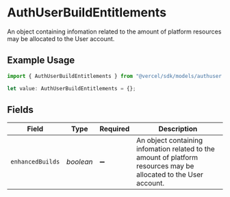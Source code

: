 # AuthUserBuildEntitlements

An object containing infomation related to the amount of platform resources may be allocated to the User account.

## Example Usage

```typescript
import { AuthUserBuildEntitlements } from "@vercel/sdk/models/authuser.js";

let value: AuthUserBuildEntitlements = {};
```

## Fields

| Field                                                                                                             | Type                                                                                                              | Required                                                                                                          | Description                                                                                                       |
| ----------------------------------------------------------------------------------------------------------------- | ----------------------------------------------------------------------------------------------------------------- | ----------------------------------------------------------------------------------------------------------------- | ----------------------------------------------------------------------------------------------------------------- |
| `enhancedBuilds`                                                                                                  | *boolean*                                                                                                         | :heavy_minus_sign:                                                                                                | An object containing infomation related to the amount of platform resources may be allocated to the User account. |
